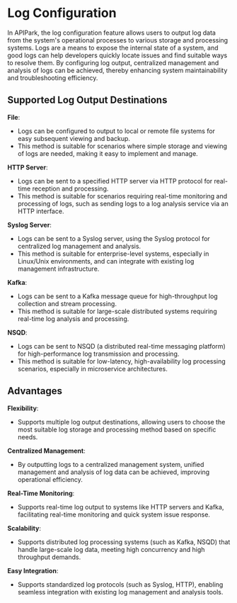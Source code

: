 # Log Configuration

In APIPark, the log configuration feature allows users to output log data from the system's operational processes to various storage and processing systems. Logs are a means to expose the internal state of a system, and good logs can help developers quickly locate issues and find suitable ways to resolve them. By configuring log output, centralized management and analysis of logs can be achieved, thereby enhancing system maintainability and troubleshooting efficiency.

## **Supported Log Output Destinations**

**File**:

* Logs can be configured to output to local or remote file systems for easy subsequent viewing and backup.
* This method is suitable for scenarios where simple storage and viewing of logs are needed, making it easy to implement and manage.

**HTTP Server**:

* Logs can be sent to a specified HTTP server via HTTP protocol for real-time reception and processing.
* This method is suitable for scenarios requiring real-time monitoring and processing of logs, such as sending logs to a log analysis service via an HTTP interface.

**Syslog Server**:

* Logs can be sent to a Syslog server, using the Syslog protocol for centralized log management and analysis.
* This method is suitable for enterprise-level systems, especially in Linux/Unix environments, and can integrate with existing log management infrastructure.

**Kafka**:

* Logs can be sent to a Kafka message queue for high-throughput log collection and stream processing.
* This method is suitable for large-scale distributed systems requiring real-time log analysis and processing.

**NSQD**:

* Logs can be sent to NSQD (a distributed real-time messaging platform) for high-performance log transmission and processing.
* This method is suitable for low-latency, high-availability log processing scenarios, especially in microservice architectures.

## **Advantages**

**Flexibility**:

* Supports multiple log output destinations, allowing users to choose the most suitable log storage and processing method based on specific needs.

**Centralized Management**:

* By outputting logs to a centralized management system, unified management and analysis of log data can be achieved, improving operational efficiency.

**Real-Time Monitoring**:

* Supports real-time log output to systems like HTTP servers and Kafka, facilitating real-time monitoring and quick system issue response.

**Scalability**:

* Supports distributed log processing systems (such as Kafka, NSQD) that handle large-scale log data, meeting high concurrency and high throughput demands.

**Easy Integration**:

* Supports standardized log protocols (such as Syslog, HTTP), enabling seamless integration with existing log management and analysis tools.